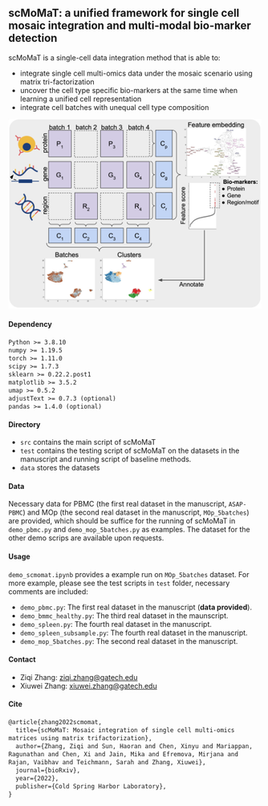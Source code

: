 ## scMoMaT: a unified framework for single cell mosaic integration and multi-modal bio-marker detection
scMoMaT is a single-cell data integration method that is able to:
* integrate single cell multi-omics data under the mosaic scenario using matrix tri-factorization
* uncover the cell type specific bio-markers at the same time when learning a unified cell representation
* integrate cell batches with unequal cell type composition

<img src = "fig1.png" width = 700ptx>

#### Dependency
```
Python >= 3.8.10
numpy >= 1.19.5
torch >= 1.11.0
scipy >= 1.7.3
sklearn >= 0.22.2.post1
matplotlib >= 3.5.2
umap >= 0.5.2
adjustText >= 0.7.3 (optional)
pandas >= 1.4.0 (optional)
```


#### Directory
* `src` contains the main script of scMoMaT
* `test` contains the testing script of scMoMaT on the datasets in the manuscript and running script of baseline methods.
* `data` stores the datasets

#### Data
Necessary data for PBMC (the first real dataset in the manuscript, `ASAP-PBMC`) and MOp (the second real dataset in the manuscript, `MOp_5batches`) are provided, which should be suffice for the running of scMoMaT in `demo_pbmc.py` and `demo_mop_5batches.py` as examples. The dataset for the other demo scrips are available upon requests. 

#### Usage 
`demo_scmomat.ipynb` provides a example run on `MOp_5batches` dataset. For more example, please see the test scripts in `test` folder, necessary comments are included:
* `demo_pbmc.py`: The first real dataset in the manuscript (**data provided**).
* `demo_bmmc_healthy.py`: The third real dataset in the maunscript.
* `demo_spleen.py`: The fourth real dataset in the manuscript.
* `demo_spleen_subsample.py`: The fourth real dataset in the manuscript.
* `demo_mop_5batches.py`: The second real dataset in the manuscript.


#### Contact
* Ziqi Zhang: ziqi.zhang@gatech.edu
* Xiuwei Zhang: xiuwei.zhang@gatech.edu 


#### Cite
```
@article{zhang2022scmomat,
  title={scMoMaT: Mosaic integration of single cell multi-omics matrices using matrix trifactorization},
  author={Zhang, Ziqi and Sun, Haoran and Chen, Xinyu and Mariappan, Ragunathan and Chen, Xi and Jain, Mika and Efremova, Mirjana and Rajan, Vaibhav and Teichmann, Sarah and Zhang, Xiuwei},
  journal={bioRxiv},
  year={2022},
  publisher={Cold Spring Harbor Laboratory},
}
```